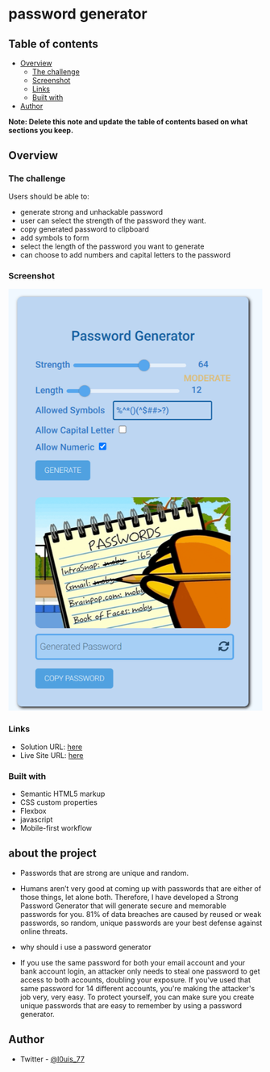 # password generator



## Table of contents

- [Overview](#overview)
  - [The challenge](#the-challenge)
  - [Screenshot](#screenshot)
  - [Links](#links)
  - [Built with](#built-with)
- [Author](#author)

**Note: Delete this note and update the table of contents based on what sections you keep.**

## Overview

### The challenge

Users should be able to:

- generate strong and unhackable password
- user can select the strength of the password they want.
- copy generated password to clipboard
- add symbols to form 
- select the length of the password you want to generate
- can choose to add numbers and capital letters to the password

### Screenshot

![](./screenshot.png)


### Links

- Solution URL: [here](https://github.com/louis-bamidele/-project4-passwordGenerator/)
- Live Site URL: [here](https://louis-bamidele.github.io/-project4-passwordGenerator/)



### Built with

- Semantic HTML5 markup
- CSS custom properties
- Flexbox
- javascript
- Mobile-first workflow


## about the project
- Passwords that are strong are unique and random.
- Humans aren’t very good at coming up with passwords that are either of those things, let alone both. Therefore, I have developed a Strong Password Generator that will generate secure and memorable passwords for you. 81% of data breaches are caused by reused or weak passwords, so random, unique passwords are your best defense against online threats.

- why should i use a password generator
- If you use the same password for both your email account and your bank account login, an attacker only needs to steal one password to get access to both accounts, doubling your exposure. If you've used that same password for 14 different accounts, you're making the attacker's job very, very easy. To protect yourself, you can make sure you create unique passwords that are easy to remember by using a password generator.

## Author


- Twitter - [@l0uis_77](https://twitter.com/l0uis_77)

